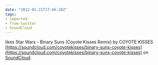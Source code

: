 ```yaml
---
date: "2012-01-21T17:46:30Z"
tags:
- imported
- from-twitter
- SoundCloud
---
```

likes Star Wars - Binary Suns \(Coyote Kisses Remix\) by COYOTE KISSES [https://soundcloud.com/coyotekisses/binary-suns-coyote-kisses](https://soundcloud.com/coyotekisses/binary-suns-coyote-kisses) on [SoundCloud](/tags/SoundCloud)

